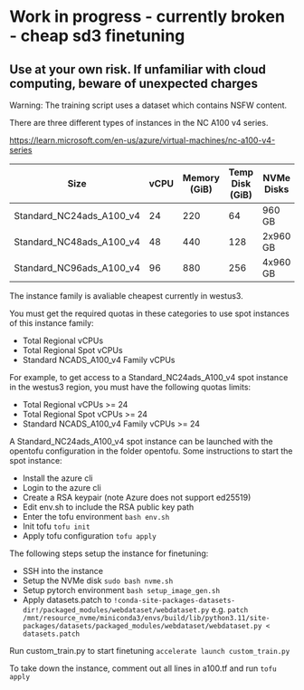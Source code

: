 # Work in progress - currently broken - cheap sd3 finetuning

## Use at your own risk. If unfamiliar with cloud computing, beware of unexpected charges

Warning: The training script uses a dataset which contains NSFW content.

There are three different types of instances in the NC A100 v4 series.

https://learn.microsoft.com/en-us/azure/virtual-machines/nc-a100-v4-series

| Size | vCPU | Memory (GiB) | Temp Disk (GiB)  | NVMe Disks | GPU | GPU Memory (GiB) |
|---|---|---|---|---|---|---|
| Standard_NC24ads_A100_v4   | 24  | 220 |64 | 960 GB | 1 | 80 |
| Standard_NC48ads_A100_v4   | 48 | 440 | 128| 2x960 GB| 2 | 160 |
| Standard_NC96ads_A100_v4   | 96 | 880 | 256| 4x960 GB | 4 | 320 |

The instance family is avaliable cheapest currently in westus3.

You must get the required quotas in these categories to use spot instances of this instance family:
- Total Regional vCPUs
- Total Regional Spot vCPUs
- Standard NCADS_A100_v4 Family vCPUs

For example, to get access to a Standard_NC24ads_A100_v4 spot instance in the westus3 region, you must have the following quotas limits:
- Total Regional vCPUs >= 24
- Total Regional Spot vCPUs >= 24
- Standard NCADS_A100_v4 Family vCPUs >= 24

A Standard_NC24ads_A100_v4 spot instance can be launched with the opentofu configuration in the folder opentofu. Some instructions to start the spot instance:
- Install the azure cli
- Login to the azure cli
- Create a RSA keypair (note Azure does not support ed25519)
- Edit env.sh to include the RSA public key path
- Enter the tofu environment ```bash env.sh```
- Init tofu ```tofu init```
- Apply tofu configuration ```tofu apply```

The following steps setup the instance for finetuning:
- SSH into the instance
- Setup the NVMe disk ```sudo bash nvme.sh```
- Setup pytorch environment ```bash setup_image_gen.sh```
- Apply datasets.patch to ```!conda-site-packages-datasets-dir!/packaged_modules/webdataset/webdataset.py``` e.g. ```patch /mnt/resource_nvme/miniconda3/envs/build/lib/python3.11/site-packages/datasets/packaged_modules/webdataset/webdataset.py < datasets.patch```

Run custom_train.py to start finetuning ```accelerate launch custom_train.py```

To take down the instance, comment out all lines in a100.tf and run ```tofu apply```
